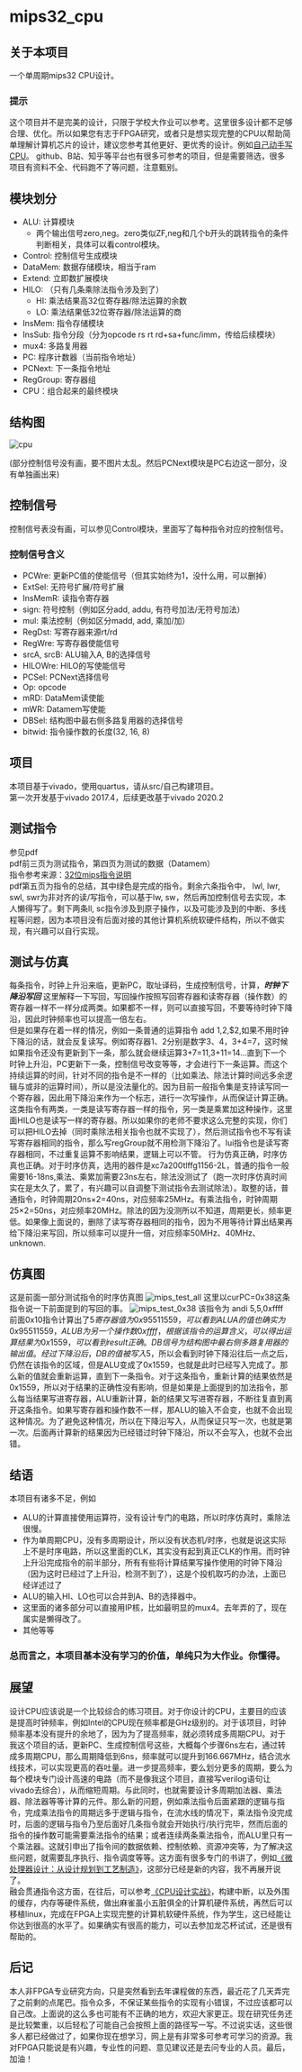 # mips32_cpu

## 关于本项目

一个单周期mips32 CPU设计。

### 提示

这个项目并不是完美的设计，只限于学校大作业可以参考。这里很多设计都不足够合理、优化。所以如果您有志于FPGA研究，或者只是想实现完整的CPU以帮助简单理解计算机芯片的设计，建议您参考其他更好、更优秀的设计。例如[自己动手写CPU](https://book.douban.com/subject/25960657/)。 github、B站、知乎等平台也有很多可参考的项目，但是需要筛选，很多项目有资料不全、代码跑不了等问题，注意甄别。  

## 模块划分

- ALU: 计算模块  
	- 两个输出信号zero,neg。zero类似ZF,neg和几个b开头的跳转指令的条件判断相关，具体可以看control模块。
- Control: 控制信号生成模块
- DataMem: 数据存储模块，相当于ram
- Extend: 立即数扩展模块
- HILO: （只有几条乘除法指令涉及到了）
	- HI: 乘法结果高32位寄存器/除法运算的余数
	- LO: 乘法结果低32位寄存器/除法运算的商
- InsMem: 指令存储模块
- InsSub: 指令分段（分为opcode rs rt rd+sa+func/imm，传给后续模块）
- mux4: 多路复用器
- PC: 程序计数器（当前指令地址）
- PCNext: 下一条指令地址
- RegGroup: 寄存器组
- CPU：组合起来的最终模块

## 结构图

![cpu](https://github.com/mxwyy/mips32_cpu/raw/main/png/cpu.png)  

(部分控制信号没有画，要不图片太乱。然后PCNext模块是PC右边这一部分，没有单独画出来)

## 控制信号

控制信号表没有画，可以参见Control模块，里面写了每种指令对应的控制信号。
### 控制信号含义
- PCWre: 更新PC值的使能信号（但其实始终为1，没什么用，可以删掉）
- ExtSel: 无符号扩展/符号扩展
- InsMemR: 读指令寄存器
- sign: 符号控制（例如区分add, addu, 有符号加法/无符号加法）
- mul: 乘法控制（例如区分madd, add, 乘加/加）
- RegDst: 写寄存器来源rt/rd
- RegWre: 写寄存器使能信号
- srcA, srcB: ALU输入A, B的选择信号
- HILOWre: HILO的写使能信号
- PCSel: PCNext选择信号
- Op: opcode
- mRD: DataMem读使能
- mWR: Datamem写使能
- DBSel: 结构图中最右侧多路复用器的选择信号
- bitwid: 指令操作数的长度(32, 16, 8)

## 项目
本项目基于vivado，使用quartus，请从src/自己构建项目。  
第一次开发基于vivado 2017.4，后续更改基于vivado 2020.2

## 测试指令
参见pdf  
pdf前三页为测试指令，第四页为测试的数据（Datamem）  
指令参考来源：[32位mips指令说明](https://blog.csdn.net/qq_39559641/article/details/89608132)  
pdf第五页为指令的总结，其中绿色是完成的指令。剩余六条指令中， lwl, lwr, swl, swr为非对齐的读/写指令，可以基于lw, sw，然后再加控制信号去实现，本人懒得写了。剩下两条ll, sc指令涉及到原子操作，以及可能涉及到的中断、多线程等问题，因为本项目没有后面对接的其他计算机系统软硬件结构，所以不做实现，有兴趣可以自行实现。

## 测试与仿真
每条指令，时钟上升沿来临，更新PC，取址译码，生成控制信号，计算，***时钟下降沿写回***
这里解释一下写回，写回操作按照写回寄存器和读寄存器（操作数）的寄存器一样不一样分成两类。如果都不一样，则可以直接写回，不要等待时钟下降沿，因此时钟频率也可以提高一倍左右。  
但是如果存在着一样的情况，例如一条普通的运算指令 add $1,$2,$2,如果不用时钟下降沿的话，就会反复读写。例如寄存器1、2分别是数字3、4，3+4=7，这时候如果指令还没有更新到下一条，那么就会继续运算3+7=11,3+11=14...直到下一个时钟上升沿，PC更新下一条，控制信号改变等等，才会进行下一条运算。而这个持续运算的时间，针对不同的指令是不一样的（比如乘法、除法计算时间远多余逻辑与或非的运算时间），所以是没法量化的。因为目前一般指令集是支持读写同一个寄存器，因此用下降沿来作为一个标志，进行一次写操作，从而保证计算正确。  
这类指令有两类，一类是读写寄存器一样的指令，另一类是乘累加这种操作，这里面HILO也是读写一样的寄存器。所以如果你的老师不要求这么完整的实现，你们可以把HILO去掉（同时乘除法相关指令也就不实现了），然后测试指令也不写有读写寄存器相同的指令，那么写regGroup就不用检测下降沿了。lui指令也是读写寄存器相同，不过重复运算不影响结果，逻辑上可以不管。
行为仿真正确，时序仿真也正确。对于时序仿真，选用的器件是xc7a200tlffg1156-2L，普通的指令一般需要16-18ns,乘法、乘累加需要23ns左右，除法没测试了（跑一次时序仿真时间实在是太久了，累了，有兴趣可以自调整下测试指令去测试除法）。取整的话，普通指令，时钟周期20ns×2=40ns，对应频率25MHz。有乘法指令，时钟周期25×2=50ns，对应频率20MHz。除法的因为没测所以不知道，周期更长，频率更低。如果像上面说的，删除了读写寄存器相同的指令，因为不用等待计算出结果再给下降沿来写回，所以频率可以提升一倍，对应频率50MHz、40MHz、unknown.

## 仿真图
这是前面一部分测试指令的时序仿真图
![mips_test_all](https://github.com/mxwyy/mips32_cpu/raw/main/png/mips_test_all.png)
这里以curPC=0x38这条指令说一下前面提到的写回的事。
![mips_test_0x38](https://github.com/mxwyy/mips32_cpu/raw/main/png/mips_test_0x38.png)
该指令为 andi $5,$5,0xffff  
前面0x10指令计算出了$5寄存器值为0x95511559，可以看到ALUA的值也确实为0x95511559，ALUB为另一个操作数0xffff，根据该指令的运算含义，可以得出运算结果为0x1559，可以看到result正确。DB信号为结构图中最右侧多路复用器的输出值。经过下降沿后，DB的值被写入$5，所以会看到时钟下降沿往后一点之后，仍然在该指令的区域，但是ALU变成了0x1559，也就是此时已经写入完成了。那么新的值就会重新运算，直到下一条指令。对于这条指令，重新计算的结果依然是0x1559，所以对于结果的正确性没有影响，但是如果是上面提到的加法指令，那么每当结果写进寄存器，ALU重新计算，新的结果又写进寄存器，不断往复直到离开这条指令。如果写寄存器和操作数不一样，那ALU的输入不会变，也就不会出现这种情况。为了避免这种情况，所以在下降沿写入，从而保证只写一次，也就是第一次。后面再计算新的结果因为已经错过时钟下降沿，所以不会写入，也就不会出错。

## 结语
本项目有诸多不足，例如
- ALU的计算直接使用运算符，没有设计专门的电路，所以时序仿真时，乘除法很慢。
- 作为单周期CPU，没有多周期设计，所以没有状态机/时序，也就是说这实际上不是时序电路，所以这里面的CLK，其实没有起到真正CLK的作用。而时钟上升沿完成指令的前半部分，所有有些将计算结果写操作使用的时钟下降沿（因为这时已经过了上升沿，检测不到了），这是个投机取巧的办法，上面已经详述过了
- ALU的输入HI、LO也可以合并到A、B的选择器中。
- 这里面的诸多部分可以直接用IP核，比如最明显的mux4。去年弄的了，现在属实是懒得改了。
- 其他等等  
  
### 总而言之，本项目基本没有学习的价值，单纯只为大作业。你懂得。

## 展望

设计CPU应该说是一个比较综合的练习项目。对于你设计的CPU，主要目的应该是提高时钟频率，例如Intel的CPU现在频率都是GHz级别的。对于该项目，时钟频率基本没有提升的余地了，因为为了提高频率，就必须转成多周期CPU。对于我这个项目的话，更新PC、生成控制信号这些，大概每个步骤6ns左右，通过转成多周期CPU，那么周期降低到6ns，频率就可以提升到166.667MHz，结合流水线技术，可以实现更高的吞吐量。进一步提高频率，要么划分更多的周期，要么为每个模块专门设计高速的电路（而不是像我这个项目，直接写verilog语句让vivado去综合），从而缩短周期。与此同时，也就需要设计多周期加法器、乘法器、除法器等等计算的元件。那么新的问题，例如乘法指令后面紧跟的逻辑与指令，完成乘法指令的周期远多于逻辑与指令，在流水线的情况下，乘法指令没完成时，后面的逻辑与指令乃至后面好几条指令就会开始执行/执行完毕，然而后面的指令的操作数可能需要乘法指令的结果；或者连续两条乘法指令，而ALU里只有一个乘法器。这就引申出了指令间的数据依赖、控制依赖、资源冲突等，为了解决这些问题，就需要乱序执行、指令调度等等。这方面有很多专门的书讲了，例如[《微处理器设计：从设计规划到工艺制造》](https://book.douban.com/subject/3301308/)，这部分已经是新的内容，我不再展开说了。  
融会贯通指令这方面，在往后，可以参考[《CPU设计实战》](https://book.douban.com/subject/35414112/)，构建中断，以及外围的缓存，内存等硬件系统，做出麻雀虽小五脏俱全的计算机硬件系统，再然后可以移植linux，完成在FPGA上实现完整的计算机软硬件系统，作为学生，这已经能让你达到很高的水平了。如果确实有很高的能力，可以去参加龙芯杯试试，还是很有帮助的。

## 后记
本人非FPGA专业研究方向，只是突然看到去年课程做的东西，最近花了几天弄完了之前剩的点尾巴。指令众多，不保证某些指令的实现有小错误，不过应该都可以自己改。上面说的这么多也可能有不正确的地方，欢迎大家更正。现在研究任务还是比较繁重，以后轻松了可能自己会按照上面的路径写一写。不过说实话，这些很多人都已经做过了，如果你现在想学习，网上是有非常多可参考可学习的资源。我对FPGA只能说是有兴趣，专业性的问题、意见建议还是去问专业的人员。最后，加油！
